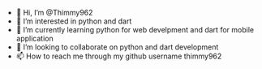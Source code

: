 - 👋 Hi, I’m @Thimmy962
- 👀 I’m interested in python and dart
- 🌱 I’m currently learning python for web develpment and dart for mobile application
- 💞️ I’m looking to collaborate on python and dart development
- 📫 How to reach me through my github username thimmy962

<!---
Thimmy962/Thimmy962 is a ✨ special ✨ repository because its `README.md` (this file) appears on your GitHub profile.
You can click the Preview link to take a look at your changes.
--->

